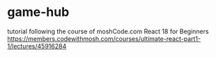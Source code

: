 # game-hub

tutorial following the course of moshCode.com React 18 for Beginners
https://members.codewithmosh.com/courses/ultimate-react-part1-1/lectures/45916284
